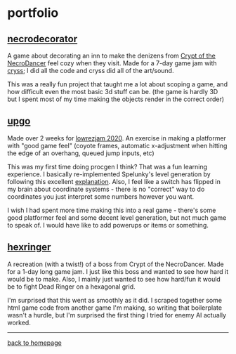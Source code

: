 # portfolio

## [necrodecorator](https://pancelor.itch.io/necrodecorator)

A game about decorating an inn to make the denizens from [Crypt of the NecroDancer](https://braceyourselfgames.com/crypt-of-the-necrodancer/) feel cozy when they visit. Made for a 7-day game jam with [cryss](twitter.com/princryss); I did all the code and cryss did all of the art/sound.

This was a really fun project that taught me a lot about scoping a game, and how difficult even the most basic 3d stuff can be. (the game is hardly 3D but I spent most of my time making the objects render in the correct order)

## [upgo](https://pancelor.itch.io/upgo)

Made over 2 weeks for [lowrezjam 2020](https://itch.io/jam/lowrezjam-2020). An exercise in making a platformer with "good game feel" (coyote frames, automatic x-adjustment when hitting the edge of an overhang, queued jump inputs, etc)

This was my first time doing procgen I think? That was a fun learning experience. I basically re-implemented Spelunky's level generation by following this excellent [explanation](http://tinysubversions.com/spelunkyGen/). Also, I feel like a switch has flipped in my brain about coordinate systems - there is no "correct" way to do coordinates you just interpret some numbers however you want.

I wish I had spent more time making this into a real game - there's some good platformer feel and some decent level generation, but not much game to speak of. I would have like to add powerups or items or something.

## [hexringer](https://pancelor.itch.io/hexringer)

A recreation (with a twist!) of a boss from Crypt of the NecroDancer. Made for a 1-day long game jam. I just like this boss and wanted to see how hard it would be to make. Also, I mainly just wanted to see how hard/fun it would be to fight Dead Ringer on a hexagonal grid.

I'm surprised that this went as smoothly as it did. I scraped together some html game code from another game I'm making, so writing that boilerplate wasn't a hurdle, but I'm surprised the first thing I tried for enemy AI actually worked.

---

[back to homepage](index.html)
